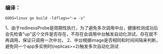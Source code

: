 ### 编译：

```
GOOS=linux go build -ldflags="-w -s"
```

1、由于redinessProbe是周期性执行，为了避免多次调用中台，健康检测成功后会先检查"up"这个文件是否存在，不存在会调用中台触发自动化测试，存在就不再调用，保证只调用一次中台。
2、中台根据image是否相同和时间间隔来判断，避免同一个app多实例时(replicas>=2)触发多次自动化测试
